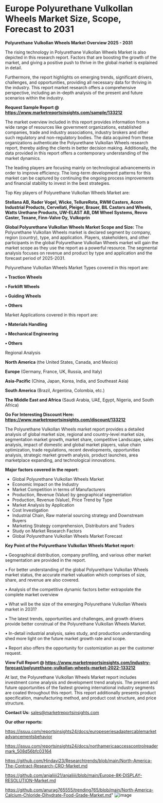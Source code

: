 # Europe Polyurethane Vulkollan Wheels Market Size, Scope, Forecast to 2031

<Strong> Polyurethane Vulkollan Wheels Market Overview 2025 - 2031</strong>

The rising technology in Polyurethane Vulkollan Wheels Market is also depicted in this research report. Factors that are boosting the growth of the market, and giving a positive push to thrive in the global market is explained in detail.

Furthermore, the report highlights on emerging trends, significant drivers, challenges, and opportunities, providing all necessary data for thriving in the industry. This report market research offers a comprehensive perspective, including an in-depth analysis of the present and future scenarios within the industry.

<strong>Request Sample Report @ <a href=https://www.marketreportsinsights.com/sample/133212>https://www.marketreportsinsights.com/sample/133212</a></strong>

The market overview included in this report provides information from a wide range of resources like government organizations, established companies, trade and industry associations, industry brokers and other such regulatory and non-regulatory bodies. The data acquired from these organizations authenticate the Polyurethane Vulkollan Wheels research report, thereby aiding the clients in better decision making. Additionally, the data provided in this report offers a contemporary understanding of the market dynamics.

The leading players are focusing mainly on technological advancements in order to improve efficiency. The long-term development patterns for this market can be captured by continuing the ongoing process improvements and financial stability to invest in the best strategies.

Top Key players of Polyurethane Vulkollan Wheels Market are:

<strong>Stellana AB, Rader Vogel, Wicke, TellureRota, RWM Casters, Acorn Industrial Products, Cervellati, Pleiger, Brauer, BIL Castors and Wheels, Watts Urethane Products, UW-ELAST AB, DM Wheel Systems, Revvo Caster, Texane, Finn-Valve Oy, Vulkoprin</strong>

<strong><b>Global Polyurethane Vulkollan Wheels Market Scope and Size:</b></strong>
The Polyurethane Vulkollan Wheels market is declared segment by company, region (country), type, and application. Players, stakeholders, and other participants in the global Polyurethane Vulkollan Wheels market will gain the market scope as they use the report as a powerful resource. The segmental analysis focuses on revenue and product by type and application and the forecast period of 2025-2031.

Polyurethane Vulkollan Wheels Market Types covered in this report are:

<strong>• Traction Wheels

• Forklift Wheels

• Guiding Wheels

• Others</strong>

Market Applications covered in this report are:

<strong>• Materials Handling

• Mechanical Engineering

• Others</strong> 

Regional Analysis

<strong>North America</strong> (the United States, Canada, and Mexico)

<strong>Europe</strong> (Germany, France, UK, Russia, and Italy)

<strong>Asia-Pacific</strong> (China, Japan, Korea, India, and Southeast Asia)

<strong>South America</strong> (Brazil, Argentina, Colombia, etc.)

<strong>The Middle East and Africa</strong> (Saudi Arabia, UAE, Egypt, Nigeria, and South Africa)

<strong>Go For Interesting Discount Here: <a href=https://www.marketreportsinsights.com/discount/133212>https://www.marketreportsinsights.com/discount/133212</a></strong>

The Polyurethane Vulkollan Wheels market report provides a detailed analysis of global market size, regional and country-level market size, segmentation market growth, market share, competitive Landscape, sales analysis, impact of domestic and global market players, value chain optimization, trade regulations, recent developments, opportunities analysis, strategic market growth analysis, product launches, area marketplace expanding, and technological innovations.

<strong><b>Major factors covered in the report:</b></strong>
<ul>
  <li>Global Polyurethane Vulkollan Wheels Market </li>
  <li>Economic Impact on the Industry</li>
  <li>Market Competition in terms of Manufacturers</li>
  <li>Production, Revenue (Value) by geographical segmentation</li>
  <li>Production, Revenue (Value), Price Trend by Type</li>
  <li>Market Analysis by Application</li>
  <li>Cost Investigation</li>
  <li>Industrial Chain, Raw material sourcing strategy and Downstream Buyers</li>
  <li>Marketing Strategy comprehension, Distributors and Traders</li>
  <li>Study on Market Research Factors</li>
  <li>Global Polyurethane Vulkollan Wheels Market Forecast</li>
</ul>

<strong><b>Key Point of the Polyurethane Vulkollan Wheels Market report:</b></strong>

• Geographical distribution, company profiling, and various other market segmentation are provided in the report.

• For better understanding of the global Polyurethane Vulkollan Wheels market status, the accurate market valuation which comprises of size, share, and revenue are also covered.

• Analysis of the competitive dynamic factors better extrapolate the complete market overview

• What will be the size of the emerging Polyurethane Vulkollan Wheels market in 2031?

• The latest trends, opportunities and challenges, and growth drivers provide better construal of the Polyurethane Vulkollan Wheels Market.

• In-detail industrial analysis, sales study, and production understanding shed more light on the future market growth rate and scope.

• Report also offers the opportunity for customization as per the customer request.

<strong><b>View Full Report @ <a href=https://www.marketreportsinsights.com/industry-forecast/polyurethane-vulkollan-wheels-market-2022-133212>https://www.marketreportsinsights.com/industry-forecast/polyurethane-vulkollan-wheels-market-2022-133212</a></b></strong>


At last, the Polyurethane Vulkollan Wheels Market report includes investment come analysis and development trend analysis. The present and future opportunities of the fastest growing international industry segments are coated throughout this report. This report additionally presents product specification, manufacturing method, and product cost structure, and price structure.

<strong>Contact Us:</strong>
sales@marketreportsinsights.com

<strong>Our other reports:</strong>

<a href=https://issuu.com/reportsinsights24/docs/europeseriesadaptercablemarketadvancementsbehavior>https://issuu.com/reportsinsights24/docs/europeseriesadaptercablemarketadvancementsbehavior</a>

<a href=https://issuu.com/reportsinsights24/docs/northamericaaccesscontrolreadermark_508d56bfc03164>https://issuu.com/reportsinsights24/docs/northamericaaccesscontrolreadermark_508d56bfc03164</a>

<a href=https://github.com/Hindavi23/Researchtrends/blob/main/North-America-The-Contract-Research-CRO-Market.md>https://github.com/Hindavi23/Researchtrends/blob/main/North-America-The-Contract-Research-CRO-Market.md</a>

<a href=https://github.com/anjaliiii21/anjaliiii/blob/main/Europe-8K-DISPLAY-RESOLUTION-Market.md>https://github.com/anjaliiii21/anjaliiii/blob/main/Europe-8K-DISPLAY-RESOLUTION-Market.md</a>

<a href=https://github.com/anurag765555/trending765/blob/main/North-America-Calcium-Chloride-Dihydrate-Food-Grade-Market.md>https://github.com/anurag765555/trending765/blob/main/North-America-Calcium-Chloride-Dihydrate-Food-Grade-Market.md</a>"
![image](https://github.com/user-attachments/assets/3ab4662e-6b11-4655-9b73-1f9c5d7c0b82)
